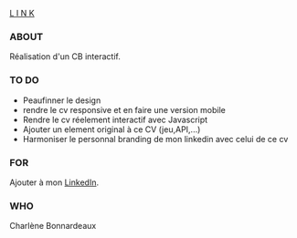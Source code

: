 [L I N K](https://charlene-bx.github.io/0.2_MonCV/)

### ABOUT
Réalisation d'un CB interactif.

### TO DO
* Peaufinner le design
* rendre le cv responsive et en faire une version mobile
* Rendre le cv réelement interactif avec Javascript
* Ajouter un element  original à ce CV (jeu,API,...)
* Harmoniser le personnal branding de mon linkedin avec celui de ce cv

### FOR
Ajouter à mon [LinkedIn](https://www.linkedin.com/in/charlene-bonnardeaux/).

### WHO
Charlène Bonnardeaux

